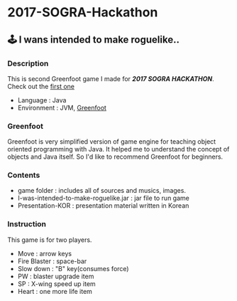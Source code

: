 # 2017-SOGRA-Hackathon
## 🕹 I wans intended to make roguelike..

### Description
This is second Greenfoot game I made for ***2017 SOGRA HACKATHON***. Check out the [first one](https://github.com/Yabby1997/StarWars-Edge-of-Galactic-Empire)
+ Language : Java
+ Environment : JVM, [Greenfoot](https://www.greenfoot.org)

### Greenfoot
Greenfoot is very simplified version of game engine for teaching object oriented programming with Java. It helped me to understand the concept of objects and Java itself. So I'd like to recommend Greenfoot for beginners.

### Contents
+ game folder : includes all of sources and musics, images.
+ I-was-intended-to-make-roguelike.jar : jar file to run game
+ Presentation-KOR : presentation material written in Korean

### Instruction
This game is for two players.


+ Move : arrow keys
+ Fire Blaster : space-bar
+ Slow down : "B" key(consumes force)
+ PW : blaster upgrade item
+ SP : X-wing speed up item
+ Heart : one more life item
